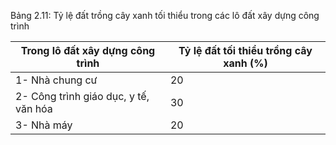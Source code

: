 Bảng 2.11: Tỷ lệ đất trồng cây xanh tối thiểu trong các lô đất xây dựng công trình

| Trong lô đất xây dựng công trình      |   Tỷ lệ đất tối thiểu trồng cây xanh (%) |
|---------------------------------------|------------------------------------------|
| 1- Nhà chung cư                       |                                       20 |
| 2- Công trình giáo dục, y tế, văn hóa |                                       30 |
| 3- Nhà máy                            |                                       20 |